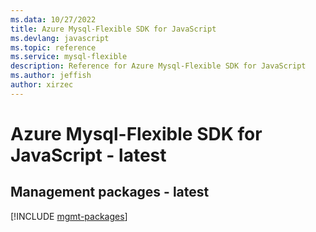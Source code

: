 ```yaml
---
ms.data: 10/27/2022
title: Azure Mysql-Flexible SDK for JavaScript
ms.devlang: javascript
ms.topic: reference
ms.service: mysql-flexible
description: Reference for Azure Mysql-Flexible SDK for JavaScript
ms.author: jeffish
author: xirzec
---
```

# Azure Mysql-Flexible SDK for JavaScript - latest

## Management packages - latest
[!INCLUDE [mgmt-packages](mysql-flexible-mgmt-index.md)]